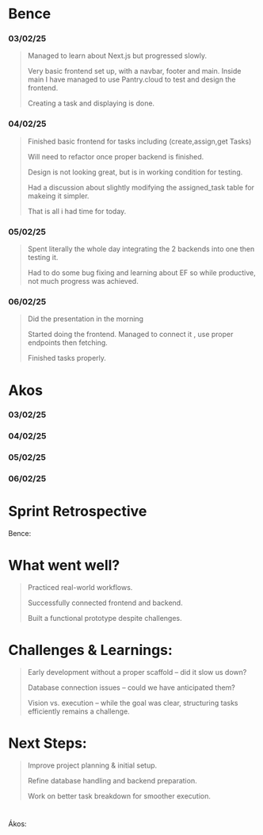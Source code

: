 # Bence
### 03/02/25
> Managed to learn about Next.js but progressed slowly.
>
> Very basic frontend set up, with a navbar, footer and main. Inside main I have managed to use Pantry.cloud to test and design the frontend.
>
> Creating a task and displaying is done.

### 04/02/25
> Finished basic frontend for tasks including (create,assign,get Tasks)
>
> Will need to refactor once proper backend is finished.
>
> Design is not looking great, but is in working condition for testing.
>
> Had a discussion about slightly modifying the assigned_task table for makeing it simpler.
>
> That is all i had time for today.

### 05/02/25
> Spent literally the whole day integrating the 2 backends into one then testing it.
>
> Had to do some bug fixing and learning about EF so while productive, not much progress was achieved.
>

### 06/02/25
> Did the presentation in the morning
>
> Started doing the frontend. Managed to connect it , use proper endpoints then fetching.
>
> Finished tasks properly.


# Akos
### 03/02/25


### 04/02/25


### 05/02/25



### 06/02/25




# Sprint Retrospective 

Bence:

# What went well?
>
>Practiced real-world workflows.
>
>Successfully connected frontend and backend.
>
>Built a functional prototype despite challenges.


# Challenges & Learnings:
>
>Early development without a proper scaffold – did it slow us down?
>
>Database connection issues – could we have anticipated them?
>
>Vision vs. execution – while the goal was clear, structuring tasks efficiently remains a challenge.

# Next Steps:
>
>Improve project planning & initial setup.
>
>Refine database handling and backend preparation.
>
>Work on better task breakdown for smoother execution.

#


Ákos:

